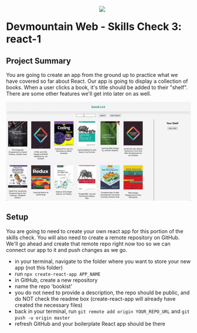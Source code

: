<img src="https://s3.amazonaws.com/devmountain/readme-logo.png" width="250" align="right">

# Devmountain Web - Skills Check 3: react-1

## Project Summary

You are going to create an app from the ground up to practice what we have covered so far about React. Our app is going to display a collection of books. When a user clicks a book, it's title should be added to their "shelf". There are some other features we'll get into later on as well.

<img src="./bookist.gif" width="600" >

## Setup

You are going to need to create your own react app for this portion of the skills check. You will also need to create a remote repository on GitHub. We'll go ahead and create that remote repo right now too so we can connect our app to it and push changes as we go. 

- in your terminal, navigate to the folder where you want to store your new app (not this folder)
- run ```npx create-react-app APP_NAME```
- in GitHub, create a new repository
- name the repo 'bookist'
- you do not need to provide a description, the repo should be public, and do NOT check the readme box (create-react-app will already have created the necessary files)
- back in your terminal, run ```git remote add origin YOUR_REPO_URL``` and ```git push -u origin master```
- refresh GitHub and your boilerplate React app should be there
